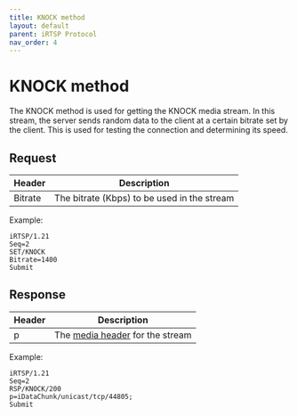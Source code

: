 ```yaml
---
title: KNOCK method
layout: default
parent: iRTSP Protocol
nav_order: 4
---
```


# KNOCK method

The KNOCK method is used for getting the KNOCK media stream. In this stream, the server sends random data to the client at a certain bitrate set by the client. This is used for testing the connection and determining its speed.

## Request

| Header  | Description                                 |
|---------|---------------------------------------------|
| Bitrate | The bitrate (Kbps) to be used in the stream |

Example:

```
iRTSP/1.21
Seq=2
SET/KNOCK
Bitrate=1400
Submit

```

## Response

| Header | Description                                                        |
|--------|--------------------------------------------------------------------|
| p      | The [media header](/docs/media-stream#media-header) for the stream |

Example:

```
iRTSP/1.21
Seq=2
RSP/KNOCK/200
p=iDataChunk/unicast/tcp/44805;
Submit

```

